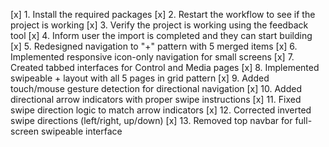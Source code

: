 [x] 1. Install the required packages
[x] 2. Restart the workflow to see if the project is working
[x] 3. Verify the project is working using the feedback tool
[x] 4. Inform user the import is completed and they can start building
[x] 5. Redesigned navigation to "+" pattern with 5 merged items
[x] 6. Implemented responsive icon-only navigation for small screens
[x] 7. Created tabbed interfaces for Control and Media pages
[x] 8. Implemented swipeable + layout with all 5 pages in grid pattern
[x] 9. Added touch/mouse gesture detection for directional navigation
[x] 10. Added directional arrow indicators with proper swipe instructions
[x] 11. Fixed swipe direction logic to match arrow indicators
[x] 12. Corrected inverted swipe directions (left/right, up/down)
[x] 13. Removed top navbar for full-screen swipeable interface
